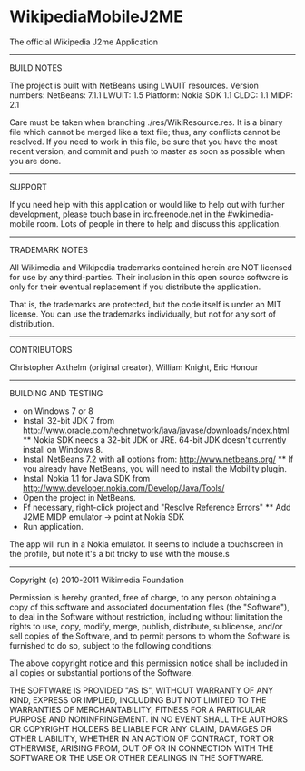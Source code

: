 WikipediaMobileJ2ME
===================
The official Wikipedia J2me Application

----------

BUILD NOTES

The project is built with NetBeans using LWUIT resources.  Version numbers: 
NetBeans: 7.1.1 
LWUIT: 1.5
Platform: Nokia SDK 1.1
CLDC: 1.1
MIDP: 2.1

Care must be taken when branching ./res/WikiResource.res.  It is a binary file which cannot be merged like a text file; thus, any conflicts cannot be resolved.  If you need to work in this file, be sure that you have the most recent version, and commit and push to master as soon as possible when you are done.

-----------

SUPPORT

If you need help with this application or would like to help out with
further development, please touch base in irc.freenode.net in the #wikimedia-mobile
room. Lots of people in there to help and discuss this application.

-----------

TRADEMARK NOTES

All Wikimedia and Wikipedia trademarks contained herein are NOT licensed
for use by any third-parties. Their inclusion in this open source software
is only for their eventual replacement if you distribute the application.

That is, the trademarks are protected, but the code itself is under an MIT 
license. You can use the trademarks individually, but not for any sort of
distribution.

---------

CONTRIBUTORS

Christopher Axthelm (original creator),
William Knight,
Eric Honour

---------

BUILDING AND TESTING

* on Windows 7 or 8
* Install 32-bit JDK 7 from http://www.oracle.com/technetwork/java/javase/downloads/index.html
** Nokia SDK needs a 32-bit JDK or JRE. 64-bit JDK doesn't currently install on Windows 8.
* Install NetBeans 7.2 with all options from: http://www.netbeans.org/
** If you already have NetBeans, you will need to install the Mobility plugin.
* Install Nokia 1.1 for Java SDK from http://www.developer.nokia.com/Develop/Java/Tools/
* Open the project in NetBeans.
* Ff necessary, right-click project and "Resolve Reference Errors"
** Add J2ME MIDP emulator -> point at Nokia SDK
* Run application.

The app will run in a Nokia emulator. It seems to include a touchscreen in the
profile, but note it's a bit tricky to use with the mouse.s

------------

Copyright (c) 2010-2011 Wikimedia Foundation

Permission is hereby granted, free of charge, to any person obtaining a copy
of this software and associated documentation files (the "Software"), to deal
in the Software without restriction, including without limitation the rights
to use, copy, modify, merge, publish, distribute, sublicense, and/or sell
copies of the Software, and to permit persons to whom the Software is
furnished to do so, subject to the following conditions:

The above copyright notice and this permission notice shall be included in
all copies or substantial portions of the Software.

THE SOFTWARE IS PROVIDED "AS IS", WITHOUT WARRANTY OF ANY KIND, EXPRESS OR
IMPLIED, INCLUDING BUT NOT LIMITED TO THE WARRANTIES OF MERCHANTABILITY,
FITNESS FOR A PARTICULAR PURPOSE AND NONINFRINGEMENT. IN NO EVENT SHALL THE
AUTHORS OR COPYRIGHT HOLDERS BE LIABLE FOR ANY CLAIM, DAMAGES OR OTHER
LIABILITY, WHETHER IN AN ACTION OF CONTRACT, TORT OR OTHERWISE, ARISING FROM,
OUT OF OR IN CONNECTION WITH THE SOFTWARE OR THE USE OR OTHER DEALINGS IN
THE SOFTWARE.